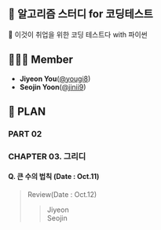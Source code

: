 ## 🍄 알고리즘 스터디 for 코딩테스트
📗 이것이 취업을 위한 코딩 테스트다 with 파이썬

## 🙋🏻‍♀️ Member
* **Jiyeon You**([@yougi8](https://github.com/yougi8))   
* **Seojin Yoon**([@jinii9](https://github.com/jinii9))   

## 🔆 PLAN
### PART 02
### CHAPTER 03. 그리디
#### Q. 큰 수의 법칙 (Date : Oct.11)
> Review(Date : Oct.12)   
>> Jiyeon   
>> Seojin    


